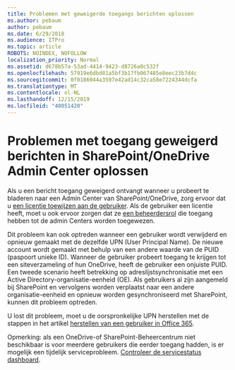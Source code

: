 ```yaml
---
title: Problemen met geweigerde toegangs berichten oplossen
ms.author: pebaum
author: pebaum
ms.date: 6/29/2018
ms.audience: ITPro
ms.topic: article
ROBOTS: NOINDEX, NOFOLLOW
localization_priority: Normal
ms.assetid: d678b57a-53ad-4414-9423-d8726a0c532f
ms.openlocfilehash: 57919e6dbd81a5bf3b17fb067485e8eec23b7d4c
ms.sourcegitcommit: 0f0186044a3597e42ad14c32ca58e7224344dcfa
ms.translationtype: MT
ms.contentlocale: nl-NL
ms.lasthandoff: 12/15/2019
ms.locfileid: "40051420"
---
```

# <a name="troubleshoot-access-denied-messages-in-sharepointonedrive-admin-center"></a>Problemen met toegang geweigerd berichten in SharePoint/OneDrive Admin Center oplossen

Als u een bericht toegang geweigerd ontvangt wanneer u probeert te bladeren naar een Admin Center van SharePoint/OneDrive, zorg ervoor dat u [een licentie toewijzen aan de gebruiker](https://docs.microsoft.com/office365/admin/subscriptions-and-billing/assign-licenses-to-users?view=o365-worldwide&amp;tabs=One). Als de gebruiker een licentie heeft, moet u ook ervoor zorgen dat ze [een beheerdersrol](https://docs.microsoft.com/office365/admin/add-users/about-admin-roles?view=o365-worldwide) die toegang hebben tot de admin Centers worden toegewezen.

Dit probleem kan ook optreden wanneer een gebruiker wordt verwijderd en opnieuw gemaakt met de dezelfde UPN (User Principal Name). De nieuwe account wordt gemaakt met behulp van een andere waarde van de PUID (paspoort unieke ID). Wanneer de gebruiker probeert toegang te krijgen tot een siteverzameling of hun OneDrive, heeft de gebruiker een onjuiste PUID. Een tweede scenario heeft betrekking op adreslijstsynchronisatie met een Active Directory-organisatie-eenheid (OE). Als gebruikers al zijn aangemeld bij SharePoint en vervolgens worden verplaatst naar een andere organisatie-eenheid en opnieuw worden gesynchroniseerd met SharePoint, kunnen dit probleem optreden.

U lost dit probleem, moet u de oorspronkelijke UPN herstellen met de stappen in het artikel [herstellen van een gebruiker in Office 365](https://docs.microsoft.com/office365/admin/add-users/restore-user?view=o365-worldwide).

Opmerking: als een OneDrive-of SharePoint-Beheercentrum niet beschikbaar is voor meerdere gebruikers die eerder toegang hadden, is er mogelijk een tijdelijk serviceprobleem.  [Controleer de servicestatus dashboard](https://portal.office.com/adminportal/home#/servicehealth).


